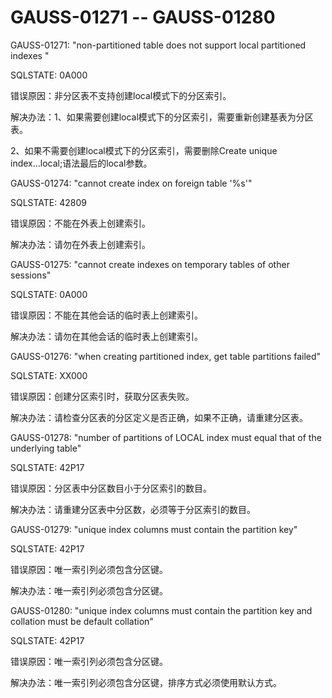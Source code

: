 # GAUSS-01271 -- GAUSS-01280<a name="ZH-CN_TOPIC_0302073432"></a>

GAUSS-01271: "non-partitioned table does not support local partitioned indexes "

SQLSTATE: 0A000

错误原因：非分区表不支持创建local模式下的分区索引。

解决办法：1、如果需要创建local模式下的分区索引，需要重新创建基表为分区表。

2、如果不需要创建local模式下的分区索引，需要删除Create unique index...local;语法最后的local参数。

GAUSS-01274: "cannot create index on foreign table '%s'"

SQLSTATE: 42809

错误原因：不能在外表上创建索引。

解决办法：请勿在外表上创建索引。

GAUSS-01275: "cannot create indexes on temporary tables of other sessions"

SQLSTATE: 0A000

错误原因：不能在其他会话的临时表上创建索引。

解决办法：请勿在其他会话的临时表上创建索引。

GAUSS-01276: "when creating partitioned index, get table partitions failed"

SQLSTATE: XX000

错误原因：创建分区索引时，获取分区表失败。

解决办法：请检查分区表的分区定义是否正确，如果不正确，请重建分区表。

GAUSS-01278: "number of partitions of LOCAL index must equal that of the underlying table"

SQLSTATE: 42P17

错误原因：分区表中分区数目小于分区索引的数目。

解决办法：请重建分区表中分区数，必须等于分区索引的数目。

GAUSS-01279: "unique index columns must contain the partition key"

SQLSTATE: 42P17

错误原因：唯一索引列必须包含分区键。

解决办法：唯一索引列必须包含分区键。

GAUSS-01280: "unique index columns must contain the partition key and collation must be default collation"

SQLSTATE: 42P17

错误原因：唯一索引列必须包含分区键。

解决办法：唯一索引列必须包含分区键，排序方式必须使用默认方式。
